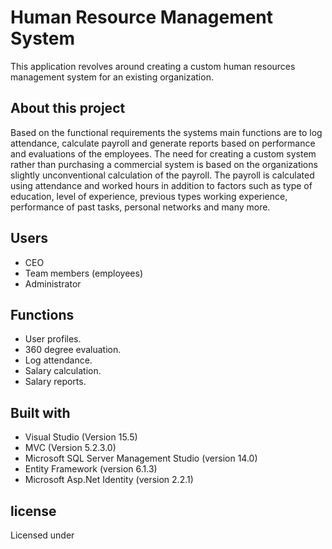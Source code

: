 # Human Resource Management System
This application revolves around creating a custom human resources management system for an existing organization.

## About this project
Based on the functional requirements the systems main functions are to log attendance, calculate payroll and generate reports based on performance and evaluations of the employees.
The need for creating a custom system rather than purchasing a commercial system is based on the organizations slightly unconventional calculation of the payroll. The payroll is calculated using attendance and worked hours in addition to factors such as type of education, level of experience, previous types working experience, performance of past tasks, personal networks and many more.  

## Users
* CEO
* Team members (employees)
* Administrator 

## Functions 
* User profiles.
* 360 degree evaluation. 
* Log attendance. 
* Salary calculation.
* Salary reports.

## Built with
-	Visual Studio (Version 15.5)
-	MVC (Version 5.2.3.0)
-	Microsoft SQL Server Management Studio (version 14.0)  
- Entity Framework (version 6.1.3)
- Microsoft Asp.Net Identity (version 2.2.1)

## license 
Licensed under 
